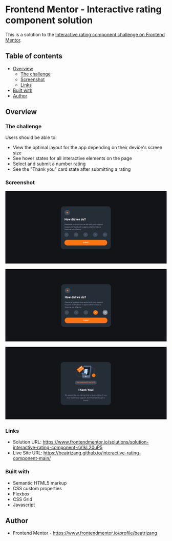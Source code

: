 # Frontend Mentor - Interactive rating component solution

This is a solution to the [Interactive rating component challenge on Frontend Mentor](https://www.frontendmentor.io/challenges/interactive-rating-component-koxpeBUmI). 

## Table of contents

- [Overview](#overview)
  - [The challenge](#the-challenge)
  - [Screenshot](#screenshot)
  - [Links](#links)
- [Built with](#built-with)
- [Author](#author)


## Overview

### The challenge

Users should be able to:

- View the optimal layout for the app depending on their device's screen size
- See hover states for all interactive elements on the page
- Select and submit a number rating
- See the "Thank you" card state after submitting a rating

### Screenshot

![](/images/screen1.png)

![](/images/screen2.png)

![](/images/screen3.png)



### Links

- Solution URL: https://www.frontendmentor.io/solutions/solution-interactive-rating-component-sVIkL20uP5
- Live Site URL: https://beatrizang.github.io/interactive-rating-component-main/

### Built with

- Semantic HTML5 markup
- CSS custom properties
- Flexbox
- CSS Grid
- Javascript

## Author

- Frontend Mentor - https://www.frontendmentor.io/profile/beatrizang


